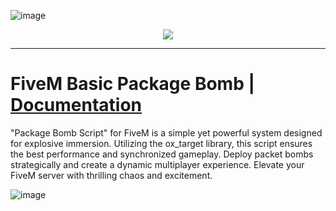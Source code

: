 ![image](https://media.discordapp.net/attachments/985134187600297986/1154892454550585374/trusted-banner.png?width=1440&height=465)
<p align="center">
    <a href="https://discord.gg/hmmM89nCdX">
        <img src="https://img.shields.io/discord/1068573047172374634?style=for-the-badge&logo=discord&labelColor=7289da&logoColor=white&color=2c2f33&label=Discord"/>
    </a>
</p>

---

# FiveM Basic Package Bomb | [Documentation](https://docs.trusted-studios.eu/fivem/basic-pkg-bomb)

"Package Bomb Script" for FiveM is a simple yet powerful system designed for explosive immersion. Utilizing the ox_target library, this script ensures the best performance and synchronized gameplay. Deploy packet bombs strategically and create a dynamic multiplayer experience. Elevate your FiveM server with thrilling chaos and excitement.

![image](https://media.discordapp.net/attachments/1118185205207941150/1118185205526704148/package_bomb.png?width=1246&height=701)
